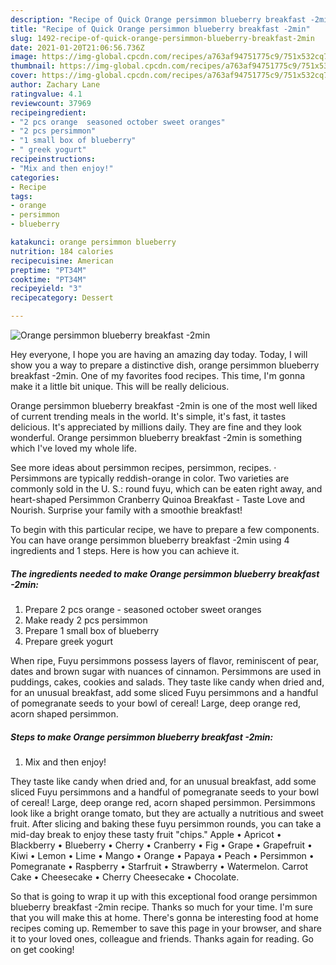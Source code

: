 ```yaml
---
description: "Recipe of Quick Orange persimmon blueberry breakfast -2min"
title: "Recipe of Quick Orange persimmon blueberry breakfast -2min"
slug: 1492-recipe-of-quick-orange-persimmon-blueberry-breakfast-2min
date: 2021-01-20T21:06:56.736Z
image: https://img-global.cpcdn.com/recipes/a763af94751775c9/751x532cq70/orange-persimmon-blueberry-breakfast-2min-recipe-main-photo.jpg
thumbnail: https://img-global.cpcdn.com/recipes/a763af94751775c9/751x532cq70/orange-persimmon-blueberry-breakfast-2min-recipe-main-photo.jpg
cover: https://img-global.cpcdn.com/recipes/a763af94751775c9/751x532cq70/orange-persimmon-blueberry-breakfast-2min-recipe-main-photo.jpg
author: Zachary Lane
ratingvalue: 4.1
reviewcount: 37969
recipeingredient:
- "2 pcs orange  seasoned october sweet oranges"
- "2 pcs persimmon"
- "1 small box of blueberry"
- " greek yogurt"
recipeinstructions:
- "Mix and then enjoy!"
categories:
- Recipe
tags:
- orange
- persimmon
- blueberry

katakunci: orange persimmon blueberry 
nutrition: 184 calories
recipecuisine: American
preptime: "PT34M"
cooktime: "PT34M"
recipeyield: "3"
recipecategory: Dessert

---
```



![Orange persimmon blueberry breakfast -2min](https://img-global.cpcdn.com/recipes/a763af94751775c9/751x532cq70/orange-persimmon-blueberry-breakfast-2min-recipe-main-photo.jpg)

Hey everyone, I hope you are having an amazing day today. Today, I will show you a way to prepare a distinctive dish, orange persimmon blueberry breakfast -2min. One of my favorites food recipes. This time, I'm gonna make it a little bit unique. This will be really delicious.

Orange persimmon blueberry breakfast -2min is one of the most well liked of current trending meals in the world. It's simple, it's fast, it tastes delicious. It's appreciated by millions daily. They are fine and they look wonderful. Orange persimmon blueberry breakfast -2min is something which I've loved my whole life.

See more ideas about persimmon recipes, persimmon, recipes. · Persimmons are typically reddish-orange in color. Two varieties are commonly sold in the U. S.: round fuyu, which can be eaten right away, and heart-shaped Persimmon Cranberry Quinoa Breakfast - Taste Love and Nourish. Surprise your family with a smoothie breakfast!


To begin with this particular recipe, we have to prepare a few components. You can have orange persimmon blueberry breakfast -2min using 4 ingredients and 1 steps. Here is how you can achieve it.

<!--inarticleads1-->

##### The ingredients needed to make Orange persimmon blueberry breakfast -2min:

1. Prepare 2 pcs orange - seasoned october sweet oranges
1. Make ready 2 pcs persimmon
1. Prepare 1 small box of blueberry
1. Prepare  greek yogurt


When ripe, Fuyu persimmons possess layers of flavor, reminiscent of pear, dates and brown sugar with nuances of cinnamon. Persimmons are used in puddings, cakes, cookies and salads. They taste like candy when dried and, for an unusual breakfast, add some sliced Fuyu persimmons and a handful of pomegranate seeds to your bowl of cereal! Large, deep orange red, acorn shaped persimmon. 

<!--inarticleads2-->

##### Steps to make Orange persimmon blueberry breakfast -2min:

1. Mix and then enjoy!


They taste like candy when dried and, for an unusual breakfast, add some sliced Fuyu persimmons and a handful of pomegranate seeds to your bowl of cereal! Large, deep orange red, acorn shaped persimmon. Persimmons look like a bright orange tomato, but they are actually a nutritious and sweet fruit. After slicing and baking these fuyu persimmon rounds, you can take a mid-day break to enjoy these tasty fruit &#34;chips.&#34; Apple • Apricot • Blackberry • Blueberry • Cherry • Cranberry • Fig • Grape • Grapefruit • Kiwi • Lemon • Lime • Mango • Orange • Papaya • Peach • Persimmon • Pomegranate • Raspberry • Starfruit • Strawberry • Watermelon. Carrot Cake • Cheesecake • Cherry Cheesecake • Chocolate. 

So that is going to wrap it up with this exceptional food orange persimmon blueberry breakfast -2min recipe. Thanks so much for your time. I'm sure that you will make this at home. There's gonna be interesting food at home recipes coming up. Remember to save this page in your browser, and share it to your loved ones, colleague and friends. Thanks again for reading. Go on get cooking!
